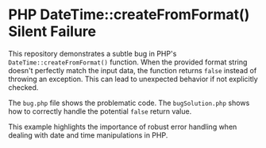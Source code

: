 # PHP DateTime::createFromFormat() Silent Failure

This repository demonstrates a subtle bug in PHP's `DateTime::createFromFormat()` function.  When the provided format string doesn't perfectly match the input data, the function returns `false` instead of throwing an exception. This can lead to unexpected behavior if not explicitly checked.

The `bug.php` file shows the problematic code.  The `bugSolution.php` shows how to correctly handle the potential `false` return value.

This example highlights the importance of robust error handling when dealing with date and time manipulations in PHP.